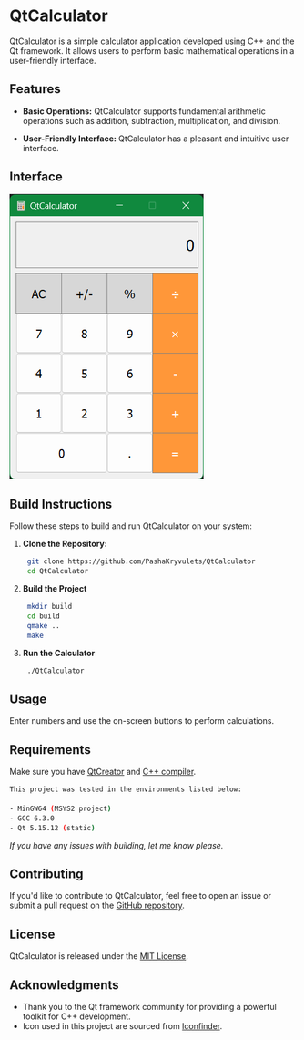 # QtCalculator

QtCalculator is a simple calculator application developed using C++ and the Qt framework. It allows users to perform basic mathematical operations in a user-friendly interface.

## Features

- **Basic Operations:** QtCalculator supports fundamental arithmetic operations such as addition, subtraction, multiplication, and division.

- **User-Friendly Interface:** QtCalculator has a pleasant and intuitive user interface.

## Interface

![QtCalculator Screenshot](QtCalculatorscreenshot.png)

## Build Instructions

Follow these steps to build and run QtCalculator on your system:

1. **Clone the Repository:**
   ```bash
    git clone https://github.com/PashaKryvulets/QtCalculator
    cd QtCalculator
   ```

2. **Build the Project**
   ```bash
    mkdir build
    cd build
    qmake ..
    make
   ```

3. **Run the Calculator**
   ```bash
    ./QtCalculator
   ```

## Usage
Enter numbers and use the on-screen buttons to perform calculations.

## Requirements
Make sure you have [QtCreator](https://www.qt.io/download) and [C++ compiler](https://isocpp.org/get-started).
```sh
This project was tested in the environments listed below:

- MinGW64 (MSYS2 project)
- GCC 6.3.0
- Qt 5.15.12 (static)
```
*If you have any issues with building, let me know please.*

## Contributing

If you'd like to contribute to QtCalculator, feel free to open an issue or submit a pull request on the [GitHub repository](https://github.com/PashaKryvulets/QtCalculator).

## License

QtCalculator is released under the [MIT License](LICENSE).

## Acknowledgments
- Thank you to the Qt framework community for providing a powerful toolkit for C++ development.
- Icon used in this project are sourced from [Iconfinder](https://en.m.wikipedia.org/wiki/File:GNOME_Calculator_icon_2021.svg).

